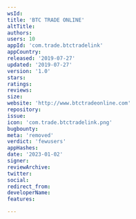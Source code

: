 ```yaml
---
wsId: 
title: 'BTC TRADE ONLINE'
altTitle: 
authors: 
users: 10
appId: 'com.trade.btctradelink'
appCountry: 
released: '2019-07-27'
updated: '2019-07-27'
version: '1.0'
stars: 
ratings: 
reviews: 
size: 
website: 'http://www.btctradeonline.com'
repository: 
issue: 
icon: 'com.trade.btctradelink.png'
bugbounty: 
meta: 'removed'
verdict: 'fewusers'
appHashes: 
date: '2023-01-02'
signer: 
reviewArchive: 
twitter: 
social: 
redirect_from: 
developerName: 
features: 

---
```


